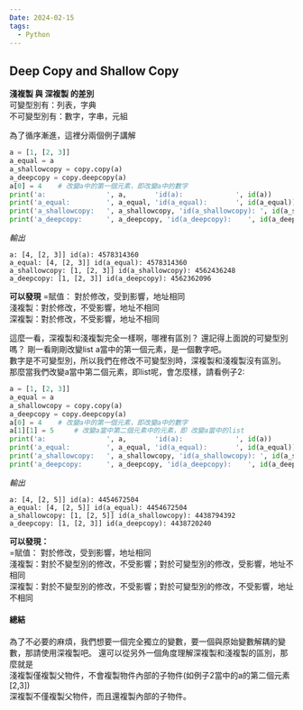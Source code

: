 ```yaml
---
Date: 2024-02-15
tags:
  - Python
---
```

## Deep Copy and Shallow Copy
**淺複製 與 深複製 的差別**  
可變型別有：列表，字典  
不可變型別有：數字，字串，元組

為了循序漸進，這裡分兩個例子講解
```python
a = [1, [2, 3]]
a_equal = a
a_shallowcopy = copy.copy(a)
a_deepcopy = copy.deepcopy(a)
a[0] = 4    # 改變a中的第一個元素，即改變a中的數字
print('a:               ', a,       'id(a):             ', id(a))
print('a_equal:         ', a_equal, 'id(a_equal):       ', id(a_equal))
print('a_shallowcopy:   ', a_shallowcopy, 'id(a_shallowcopy): ', id(a_shallowcopy))
print('a_deepcopy:      ', a_deepcopy, 'id(a_deepcopy):    ', id(a_deepcopy))
```
*輸出*
```
a: [4, [2, 3]] id(a): 4578314360  
a_equal: [4, [2, 3]] id(a_equal): 4578314360  
a_shallowcopy: [1, [2, 3]] id(a_shallowcopy): 4562436248  
a_deepcopy: [1, [2, 3]] id(a_deepcopy): 4562362096
```

**可以發現**
=賦值： 對於修改，受到影響，地址相同  
淺複製：對於修改，不受影響，地址不相同  
深複製：對於修改，不受影響，地址不相同

這麼一看，深複製和淺複製完全一樣啊，哪裡有區別？
還記得上面說的可變型別嗎？ 剛一看剛剛改變list a當中的第一個元素，是一個數字吧。  
數字是不可變型別，所以我們在修改不可變型別時，深複製和淺複製沒有區別。  
那麼當我們改變a當中第二個元素，即list呢，會怎麼樣，請看例子2:

```python
a = [1, [2, 3]]
a_equal = a
a_shallowcopy = copy.copy(a)
a_deepcopy = copy.deepcopy(a)
a[0] = 4    # 改變a中的第一個元素，即改變a中的數字
a[1][1] = 5     # 改變a當中第二個元素中的元素，即 改變a當中的list
print('a:               ', a,       'id(a):             ', id(a))
print('a_equal:         ', a_equal, 'id(a_equal):       ', id(a_equal))
print('a_shallowcopy:   ', a_shallowcopy, 'id(a_shallowcopy): ', id(a_shallowcopy))
print('a_deepcopy:      ', a_deepcopy, 'id(a_deepcopy):    ', id(a_deepcopy))
```
*輸出*
```
a: [4, [2, 5]] id(a): 4454672504  
a_equal: [4, [2, 5]] id(a_equal): 4454672504  
a_shallowcopy: [1, [2, 5]] id(a_shallowcopy): 4438794392  
a_deepcopy: [1, [2, 3]] id(a_deepcopy): 4438720240
```
**可以發現：**  
=賦值： 對於修改，受到影響，地址相同  
淺複製：對於不變型別的修改，不受影響；對於可變型別的修改，受影響，地址不相同  
深複製：對於不變型別的修改，不受影響；對於可變型別的修改，不受影響，地址不相同
#### 總結
為了不必要的麻煩，我們想要一個完全獨立的變數，要一個與原始變數解耦的變數，那請使用深複製吧。
還可以從另外一個角度理解深複製和淺複製的區別，那麼就是  
淺複製僅複製父物件，不會複製物件內部的子物件(如例子2當中的a的第二個元素[2,3])  
深複製不僅複製父物件，而且還複製內部的子物件。
